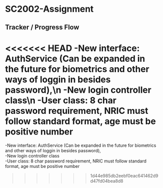 # SC2002-Assignment

## Tracker / Progress Flow

<<<<<<< HEAD
-New interface: AuthService (Can be expanded in the future for biometrics and other ways of loggin in besides password),\n
-New login controller class\n
-User class: 8 char password requirement, NRIC must follow standard format, age must be positive number
=======
-New interface: AuthService (Can be expanded in the future for biometrics and other ways of loggin in besides password),<br/>
-New login controller class<br/>
-User class: 8 char password requirement, NRIC must follow standard format, age must be positive number
>>>>>>> 1d44e985db2eebf0eac641462d9d47fd04bea8d8

